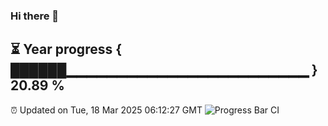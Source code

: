 ### Hi there 👋
⏳ Year progress { ██████▁▁▁▁▁▁▁▁▁▁▁▁▁▁▁▁▁▁▁▁▁▁▁▁ } 20.89 %
---
⏰ Updated on Tue, 18 Mar 2025 06:12:27 GMT
![Progress Bar CI](https://github.com/Moyi321/Moyi321/workflows/Progress%20Bar%20CI/badge.svg)
